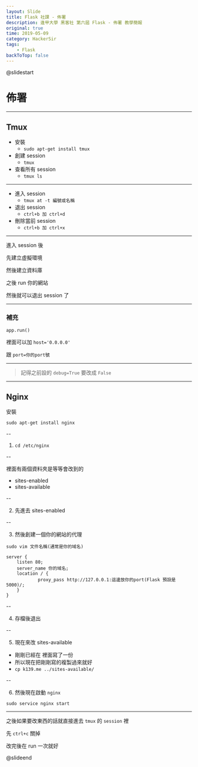 ```yaml
---
layout: Slide
title: Flask 社課 - 佈署
description: 逢甲大學 黑客社 第六屆 Flask - 佈署 教學簡報
original: true
time: 2019-05-09
category: HackerSir
tags:
    - Flask
backToTop: false
---
```


@slidestart

# 佈署

---

## Tmux

+ 安裝
    + `sudo apt-get install tmux`
+ 創建 session
    + `tmux`
+ 查看所有 session
    + `tmux ls`

---

+ 進入 session
    + `tmux at -t 編號或名稱`
+ 退出 session
    + `ctrl+b 加 ctrl+d`
+ 刪除當前 session
    + `ctrl+b 加 ctrl+x`

---

進入 session 後

先建立虛擬環境

然後建立資料庫

之後 run 你的網站

然後就可以退出 session 了

---

### 補充

`app.run()`

裡面可以加 `host='0.0.0.0'`

跟 `port=你的port號`

---

> 記得之前設的 `debug=True` 要改成 `False`

---

## Nginx

安裝

`sudo apt-get install nginx`

--

1. `cd /etc/nginx`

--

裡面有兩個資料夾是等等會改到的

+ sites-enabled
+ sites-available

--

2. 先進去 sites-enabled

--

3. 然後創建一個你的網站的代理

`sudo vim 文件名稱(通常是你的域名)`

```
server {
    listen 80;
    server_name 你的域名;
    location / {
            proxy_pass http://127.0.0.1:這邊放你的port(Flask 預設是 5000)/;
    }
}
```

--

4. 存檔後退出

--

5. 現在來改 sites-available

+ 剛剛已經在 裡面寫了一份
+ 所以現在把剛剛寫的複製過來就好
+ `cp k139.me ../sites-available/`

--

6. 然後現在啟動 `nginx`

`sudo service nginx start`

---

之後如果要改東西的話就直接進去 `tmux` 的 `session` 裡

先 `ctrl+c` 關掉

改完後在 run 一次就好

@slideend
